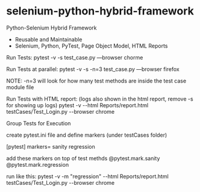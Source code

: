 # selenium-python-hybrid-framework

Python-Selenium Hybrid Framework

- Reusable and Maintainable
- Selenium, Python, PyTest, Page Object Model, HTML Reports


Run Tests:
pytest -v -s test_case.py —browser chorme

Run Tests at parallel:
pytest -v -s -n=3 test_case.py —browser firefox

NOTE: -n=3 will look for how many test methods are inside the test case module file

Run Tests with HTML report: (logs also shown in the html report, remove -s for showing up logs)
pytest -v --html Reports/report.html testCases/Test_Login.py --browser chrome


Group Tests for Execution

create pytest.ini file and define markers (under testCases folder)

[pytest]
markers=
	sanity
	regression

add these markers on top of test methds
@pytest.mark.sanity
@pytest.mark.regression

run like this: pytest -v -m "regression" --html Reports/report.html testCases/Test_Login.py --browser chrome
